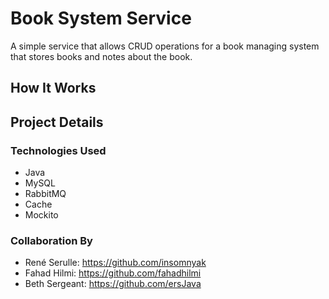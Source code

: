 # Book System Service

A simple service that allows CRUD operations for a book managing system that stores books and notes about the book.


## How It Works

## Project Details


### Technologies Used
* Java
* MySQL
* RabbitMQ
* Cache
* Mockito

### Collaboration By

* René Serulle: https://github.com/insomnyak
* Fahad Hilmi: https://github.com/fahadhilmi
* Beth Sergeant: https://github.com/ersJava
